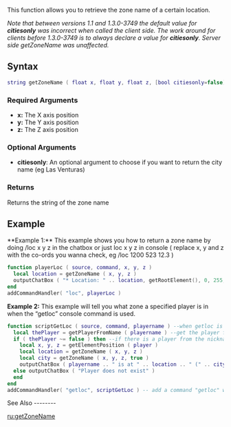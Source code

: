 This function allows you to retrieve the zone name of a certain location.

*Note that between versions 1.1 and 1.3.0-3749 the default value for **citiesonly** was incorrect when called the client side. The work around for clients before 1.3.0-3749 is to always declare a value for **citiesonly**. Server side getZoneName was unaffected.*

Syntax
------

``` lua
string getZoneName ( float x, float y, float z, [bool citiesonly=false] )
```

### Required Arguments

-   **x:** The X axis position
-   **y:** The Y axis position
-   **z:** The Z axis position

### Optional Arguments

-   **citiesonly**: An optional argument to choose if you want to return the city name (eg Las Venturas)

### Returns

Returns the string of the zone name

Example
-------

<section name="Server" class="server" show="true">
**Example 1:** This example shows you how to return a zone name by doing /loc x y z in the chatbox or just loc x y z in console ( replace x, y and z with the co-ords you wanna check, eg /loc 1200 523 12.3 )

``` lua
function playerLoc ( source, command, x, y, z )
  local location = getZoneName ( x, y, z )
  outputChatBox ( "* Location: " .. location, getRootElement(), 0, 255, 255 ) -- Output the zone name
end
addCommandHandler( "loc", playerLoc )
```

**Example 2:** This example will tell you what zone a specified player is in when the “getloc” console command is used.

``` lua
function scriptGetLoc ( source, command, playername ) --when getloc is called
  local thePlayer = getPlayerFromName ( playername ) --get the player from nickname
  if ( thePlayer ~= false ) then --if there is a player from the nickname
    local x, y, z = getElementPosition ( player )
    local location = getZoneName ( x, y, z )
    local city = getZoneName ( x, y, z, true )
    outputChatBox ( playername .. " is at " .. location .. " (" .. city .. ")", source ) --announce his zone
  else outputChatBox ( "Player does not exist" )
  end
end
addCommandHandler( "getloc", scriptGetLoc ) -- add a command "getloc" which initiates "scriptGetloc" function
```

</section>
See Also
--------

[ru:getZoneName](/ru:getZoneName.md "wikilink")
